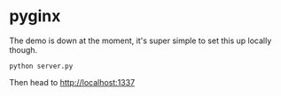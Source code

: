 pyginx
======

The demo is down at the moment, it's super simple to set this up locally though.

    python server.py
    
Then head to [http://localhost:1337](http://localhost:1337)
